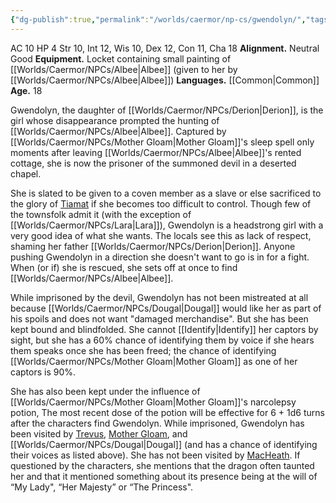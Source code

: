 ```yaml
---
{"dg-publish":true,"permalink":"/worlds/caermor/np-cs/gwendolyn/","tags":["Caermor"]}
---
```


AC 10
HP 4
Str 10, Int 12, Wis 10, Dex 12, Con 11, Cha 18 
**Alignment.** Neutral Good
**Equipment.** Locket containing small painting of [[Worlds/Caermor/NPCs/Albee\|Albee]] (given to her by [[Worlds/Caermor/NPCs/Albee\|Albee]])
**Languages.** [[Common\|Common]]
**Age.** 18

Gwendolyn, the daughter of [[Worlds/Caermor/NPCs/Derion\|Derion]], is the girl whose disappearance prompted the hunting of [[Worlds/Caermor/NPCs/Albee\|Albee]]. Captured by [[Worlds/Caermor/NPCs/Mother Gloam\|Mother Gloam]]'s sleep spell only moments after leaving [[Worlds/Caermor/NPCs/Albee\|Albee]]'s rented cottage, she is now the prisoner of the summoned devil in a deserted chapel.

She is slated to be given to a coven member as a slave or else sacrificed to the glory of [Tiamat](Tiamat.md) if she becomes too difficult to control. Though few of the townsfolk admit it
(with the exception of [[Worlds/Caermor/NPCs/Lara\|Lara]]), Gwendolyn is a headstrong girl with a very good idea of what she wants. The locals see this as lack of respect, shaming her father [[Worlds/Caermor/NPCs/Derion\|Derion]]. Anyone pushing Gwendolyn in a direction she doesn't want to go is in for a fight. When (or if) she is rescued, she sets off at once to find [[Worlds/Caermor/NPCs/Albee\|Albee]].

While imprisoned by the devil, Gwendolyn has not been mistreated at all because [[Worlds/Caermor/NPCs/Dougal\|Dougal]] would like her as part of his spoils and does not want "damaged merchandise". But she has been kept bound and blindfolded. She cannot [[Identify\|Identify]] her captors by sight, but she has a 60% chance of identifying them by voice if she hears them speaks once she has been freed; the chance of identifying [[Worlds/Caermor/NPCs/Mother Gloam\|Mother Gloam]] as one of her captors is 90%. 

She has also been kept under the influence of [[Worlds/Caermor/NPCs/Mother Gloam\|Mother Gloam]]'s narcolepsy potion, The most recent dose of the potion will be effective for 6 + 1d6 turns after the characters find Gwendolyn. While imprisoned, Gwendolyn has been visited by [Trevus](Trevus.md), [Mother Gloam](Mother%20Gloam.md), and [[Worlds/Caermor/NPCs/Dougal\|Dougal]] (and has a chance of identifying their voices as listed above). She has not been visited by [MacHeath](MacHeath.md). If questioned by the characters, she mentions that the dragon often taunted her and that it mentioned something about its presence being at the will of “My Lady", “Her Majesty” or “The Princess". 